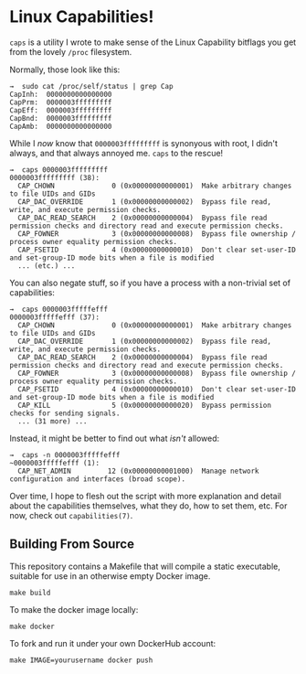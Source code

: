 Linux Capabilities!
===================

`caps` is a utility I wrote to make sense of the Linux Capability bitflags
you get from the lovely `/proc` filesystem.

Normally, those look like this:

    →  sudo cat /proc/self/status | grep Cap
    CapInh:  0000000000000000
    CapPrm:  0000003fffffffff
    CapEff:  0000003fffffffff
    CapBnd:  0000003fffffffff
    CapAmb:  0000000000000000

While I _now_ know that `0000003fffffffff` is synonyous with root, I didn't
always, and that always annoyed me.  `caps` to the rescue!

    →  caps 0000003fffffffff
    0000003fffffffff (38):
      CAP_CHOWN              0 (0x00000000000001)  Make arbitrary changes to file UIDs and GIDs
      CAP_DAC_OVERRIDE       1 (0x00000000000002)  Bypass file read, write, and execute permission checks.
      CAP_DAC_READ_SEARCH    2 (0x00000000000004)  Bypass file read permission checks and directory read and execute permission checks.
      CAP_FOWNER             3 (0x00000000000008)  Bypass file ownership / process owner equality permission checks.
      CAP_FSETID             4 (0x00000000000010)  Don't clear set-user-ID and set-group-ID mode bits when a file is modified
      ... (etc.) ...

You can also negate stuff, so if you have a process with a non-trivial set
of capabilities:

    →  caps 0000003fffffefff
    0000003fffffefff (37):
      CAP_CHOWN              0 (0x00000000000001)  Make arbitrary changes to file UIDs and GIDs
      CAP_DAC_OVERRIDE       1 (0x00000000000002)  Bypass file read, write, and execute permission checks.
      CAP_DAC_READ_SEARCH    2 (0x00000000000004)  Bypass file read permission checks and directory read and execute permission checks.
      CAP_FOWNER             3 (0x00000000000008)  Bypass file ownership / process owner equality permission checks.
      CAP_FSETID             4 (0x00000000000010)  Don't clear set-user-ID and set-group-ID mode bits when a file is modified
      CAP_KILL               5 (0x00000000000020)  Bypass permission checks for sending signals.
      ... (31 more) ...

Instead, it might be better to find out what _isn't_ allowed:

    →  caps -n 0000003fffffefff
    ~0000003fffffefff (1):
      CAP_NET_ADMIN         12 (0x00000000001000)  Manage network configuration and interfaces (broad scope).

Over time, I hope to flesh out the script with more explanation and detail
about the capabilities themselves, what they do, how to set them, etc.  For
now, check out `capabilities(7)`.


Building From Source
--------------------

This repository contains a Makefile that will compile a static
executable, suitable for use in an otherwise empty Docker image.

    make build

To make the docker image locally:

    make docker

To fork and run it under your own DockerHub account:

    make IMAGE=yourusername docker push
